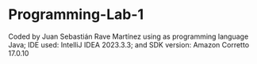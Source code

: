 # Programming-Lab-1

Coded by Juan Sebastián Rave Martínez using as programming language Java; IDE used: IntelliJ IDEA 2023.3.3; and SDK version: Amazon Corretto 17.0.10
